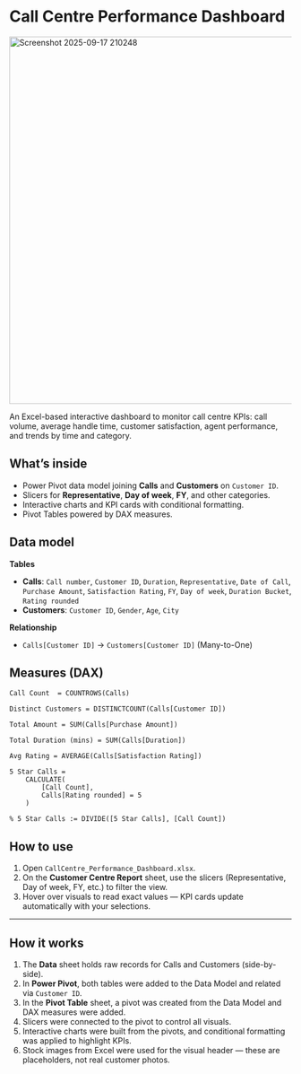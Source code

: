 # Call Centre Performance Dashboard
<img width="1429" height="655" alt="Screenshot 2025-09-17 210248" src="https://github.com/user-attachments/assets/0e22b004-a7da-4e6b-8a9f-4130e3db5b9d" />



An Excel-based interactive dashboard to monitor call centre KPIs: call volume, average handle time, customer satisfaction, agent performance, and trends by time and category.

## What’s inside
- Power Pivot data model joining **Calls** and **Customers** on `Customer ID`.
- Slicers for **Representative**, **Day of week**, **FY**, and other categories.
- Interactive charts and KPI cards with conditional formatting.
- Pivot Tables powered by DAX measures.

## Data model
**Tables**
- **Calls**: `Call number`, `Customer ID`, `Duration`, `Representative`, `Date of Call`, `Purchase Amount`, `Satisfaction Rating`, `FY`, `Day of week`, `Duration Bucket`, `Rating rounded`
- **Customers**: `Customer ID`, `Gender`, `Age`, `City`

**Relationship**
- `Calls[Customer ID]` → `Customers[Customer ID]` (Many-to-One)

## Measures (DAX)


```DAX
Call Count  = COUNTROWS(Calls)
```

```DAX
Distinct Customers = DISTINCTCOUNT(Calls[Customer ID])
```
```DAX
Total Amount = SUM(Calls[Purchase Amount])
```
```DAX
Total Duration (mins) = SUM(Calls[Duration])
```
```DAX
Avg Rating = AVERAGE(Calls[Satisfaction Rating])
```
```DAX
5 Star Calls =
    CALCULATE(
        [Call Count],
        Calls[Rating rounded] = 5
    )
```
```DAX
% 5 Star Calls := DIVIDE([5 Star Calls], [Call Count])
```

## How to use

1. Open `CallCentre_Performance_Dashboard.xlsx`.  
2. On the **Customer Centre Report** sheet, use the slicers (Representative, Day of week, FY, etc.) to filter the view.  
3. Hover over visuals to read exact values — KPI cards update automatically with your selections.  

---

## How it works

1. The **Data** sheet holds raw records for Calls and Customers (side-by-side).  
2. In **Power Pivot**, both tables were added to the Data Model and related via `Customer ID`.  
3. In the **Pivot Table** sheet, a pivot was created from the Data Model and DAX measures were added.  
4. Slicers were connected to the pivot to control all visuals.  
5. Interactive charts were built from the pivots, and conditional formatting was applied to highlight KPIs.  
6. Stock images from Excel were used for the visual header — these are placeholders, not real customer photos.  



